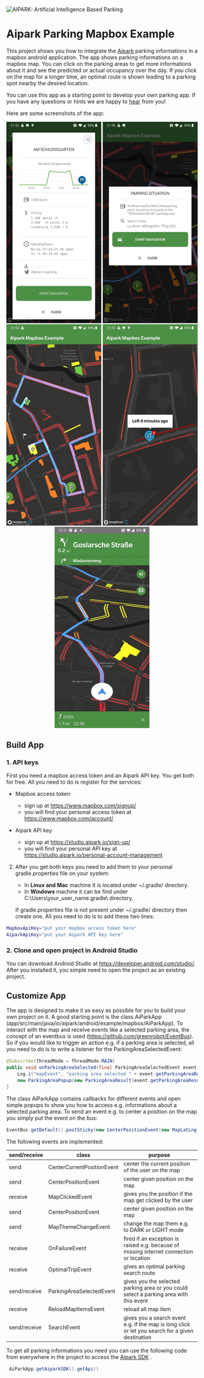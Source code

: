 ![AIPARK: Artificial Intelligence Based Parking](https://raw.githubusercontent.com/Aipark-Matthias/AiparkiOSSDK/master/logo.png)  
  
# Aipark Parking Mapbox Example
  
This project shows you how to integrate the [ Aipark](https://www.aipark.io/) parking informations in a mapbox android application. 
The app shows parking informations on a mapbox map. You can click on the parking areas to get more informations about it and see the predicted or actual occupancy over the day. If you click on the map for a longer time, an optimal route is shown leading to a parking spot nearby the desired location.

You can use this app as a starting point to develop your own parking app. If you have any questions or hints we are happy to [ hear](mailto:info@aipark.io)  from you!

Here are some screenshots of the app:
  
<p align="center">
  <img width="250" src="screenshots/ParkingInformation.jpg">
  <img width="250" src="screenshots/OptimalRouteDescription.jpg">
  <img width="250" src="screenshots/OptimalRoute.jpg">
  <img width="250" src="screenshots/LiveParkEvent.jpg">
  <img width="250" src="screenshots/Navigation.jpg">
</p>

## Build App
### 1. API keys

First you need a mapbox access token and an Aipark API key. You get both for free. All you need to do is register for the services:

- Mapbox access token
	-  sign up at https://www.mapbox.com/signup/
	-  you will find your personal access token at https://www.mapbox.com/account/

- Aipark API key
	- sign up at https://studio.aipark.io/sign-up/
	-  you will find your personal API key at https://studio.aipark.io/personal-account-management

2. After you get both keys you need to add them to your personal gradle.properties file on your system:

	- In  **Linux and Mac** machine it is located under ~/.gradle/ directory.  
    - In  **Windows** machine it can be find under C:\Users\your_user_name\.gradle\ directory.  
    
    If gradle.properties file is not present under ~/.gradle/ directory then create one.
	All you need to do is to add these two lines:
	
```bash  
MapboxApiKey="put your mapbox access token here"
AiparkApiKey="put your Aipark API key here"
```  

### 2. Clone and open project in Android Studio

You can download Android Studio at https://developer.android.com/studio/.
After you installed it, you simple need to open the project as an existing project.

## Customize App
The app is designed to make it as easy as possible for you to build your own project on it.
A good starting point is the class AiParkApp (app/src/main/java/io/aipark/android/example/mapbox/AiParkApp). 
To interact with the map and receive events like a selected parking area, the concept of an eventbus is used (https://github.com/greenrobot/EventBus). So if you would like to trigger an action e.g. if a parking area is selected, all you need to do is to write a listener for the ParkingAreaSelectedEvent:

```java  
@Subscribe(threadMode = ThreadMode.MAIN)  
public void onParkingAreaSelected(final ParkingAreaSelectedEvent event) {  
    Log.i("mapEvent", "parking area selected " + event.getParkingAreaResult());  
    new ParkingAreaPopup(new ParkingAreaResult(event.getParkingAreaResult().getData(), event.getParkingAreaResult().getOccupancy()));  
}
```    

The class AiParkApp contains callbacks for different events and open simple popups to show you how to access e.g. informations about a selected parking area. To send an event e.g. to center a position on the map you simply put the event on the bus:

```java  
EventBus.getDefault().postSticky(new CenterPositionEvent(new MapLatLng(event.getAddressResult().getCoordinate().lat, event.getAddressResult().getCoordinate().lng)));
``` 

The following events are implemented:

| send/receive | class | purpose |  
| ----- | ----- | --------- |  
| send | CenterCurrentPositionEvent | center the current position of the user on the map |  
| send | CenterPositionEvent | center given position on the map |  
| receive | MapClickedEvent | gives you the position if the map get clicked by the user |
| send | CenterPositionEvent | center given position on the map |
| send | MapThemeChangeEvent | change the map them e.g. to DARK or LIGHT mode |
| receive | OnFailureEvent | fired if an exception is raised e.g. because of missing internet connection or location |
| receive | OptimalTripEvent | gives an optimal parking search route |
| send/receive | ParkingAreaSelectedEvent | gives you the selected parking area or you could select a parking area with this event |
| receive | ReloadMapItemsEvent | reload all map item |
| send/receive | SearchEvent | gives you a search event e.g. if the map is long click or let you search for a given destination |

To get all parking informations you need you can use the following code from everywhere in the project to access the [ Aipark SDK](https://github.com/AIPARK-Open-Source/AiparkAndroidSDK) .

```java  
 AiParkApp.getAiparkSDK().getApi()
``` 
